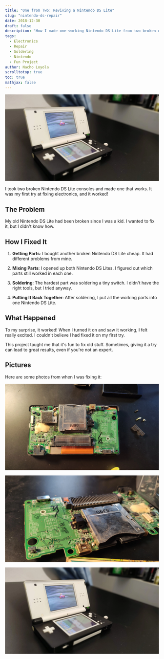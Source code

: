 ```yaml
---
title: "One from Two: Reviving a Nintendo DS Lite"
slug: "nintendo-ds-repair"
date: 2018-12-30
draft: false
description: 'How I made one working Nintendo DS Lite from two broken ones.'
tags:
  - Electronics
  - Repair
  - Soldering
  - Nintendo
  - Fun Project
author: Nacho Loyola
scrolltotop: true
toc: true
mathjax: false
---
```


![Fixed Nintendo DS Lite](ds-5.webp)


I took two broken Nintendo DS Lite consoles and made one that works. It was my first try at fixing electronics, and it worked!


## The Problem

My old Nintendo DS Lite had been broken since I was a kid. I wanted to fix it, but I didn't know how.

## How I Fixed It

1. **Getting Parts**: I bought another broken Nintendo DS Lite cheap. It had different problems from mine.

2. **Mixing Parts**: I opened up both Nintendo DS Lites. I figured out which parts still worked in each one.

3. **Soldering**: The hardest part was soldering a tiny switch. I didn't have the right tools, but I tried anyway.

4. **Putting It Back Together**: After soldering, I put all the working parts into one Nintendo DS Lite.

## What Happened

To my surprise, it worked! When I turned it on and saw it working, I felt really excited. I couldn't believe I had fixed it on my first try.


This project taught me that it's fun to fix old stuff. Sometimes, giving it a try can lead to great results, even if you're not an expert.


## Pictures

Here are some photos from when I was fixing it:

![Taking Apart the DS](ds-2.webp "The Nintendo DS Lite taken apart")

![Inside the DS](ds-3.webp "The insides of the Nintendo DS Lite")

![The Fixed DS](ds-5.webp "The Nintendo DS Lite after I fixed it")